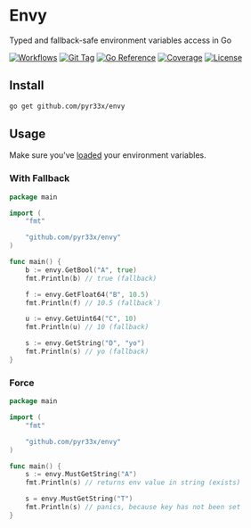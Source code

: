 # Envy
Typed and fallback-safe environment variables access in Go

[![Workflows](https://img.shields.io/github/actions/workflow/status/pyr33x/envy/test.yml?label=tests&labelColor=blue&color=gray)](https://github.com/Pyr33x/envy/actions)
[![Git Tag](https://img.shields.io/github/v/tag/pyr33x/envy?include_prereleases&sort=date&labelColor=blue&color=gray)](https://github.com/Pyr33x/envy/tags)
[![Go Reference](https://pkg.go.dev/badge/github.com/pyr33x/envy.svg)](https://pkg.go.dev/github.com/pyr33x/envy)
[![Coverage](https://codecov.io/gh/pyr33x/envy/branch/master/graph/badge.svg)](https://codecov.io/gh/pyr33x/envy)
[![License](https://img.shields.io/github/license/pyr33x/envy?color=blue)](https://github.com/pyr33x/envy/blob/master/LICENSE)

## Install
```sh
go get github.com/pyr33x/envy
```

## Usage
Make sure you've [loaded](https://github.com/joho/godotenv) your environment variables.

### With Fallback

```go
package main

import (
	"fmt"

	"github.com/pyr33x/envy"
)

func main() {
	b := envy.GetBool("A", true)
	fmt.Println(b) // true (fallback)

	f := envy.GetFloat64("B", 10.5)
	fmt.Println(f) // 10.5 (fallback`)

	u := envy.GetUint64("C", 10)
	fmt.Println(u) // 10 (fallback)

	s := envy.GetString("D", "yo")
	fmt.Println(s) // yo (fallback)
}
```

### Force
```go
package main

import (
	"fmt"

	"github.com/pyr33x/envy"
)

func main() {
	s := envy.MustGetString("A")
	fmt.Println(s) // returns env value in string (exists)

	s = envy.MustGetString("T")
	fmt.Println(s) // panics, because key has not been set
}
```
